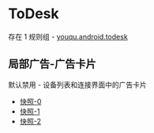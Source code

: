 # ToDesk

存在 1 规则组 - [youqu.android.todesk](/src/apps/youqu.android.todesk.ts)

## 局部广告-广告卡片

默认禁用 - 设备列表和连接界面中的广告卡片

- [快照-0](https://i.gkd.li/import/13228546)
- [快照-1](https://i.gkd.li/import/13256552)
- [快照-2](https://i.gkd.li/import/13296380)
